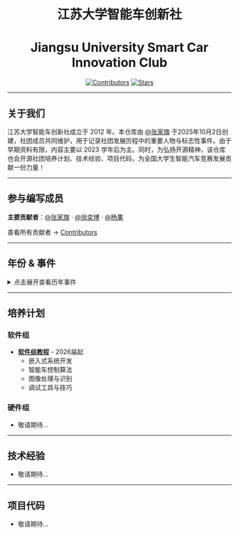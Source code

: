 <div align="center">

# 江苏大学智能车创新社
# Jiangsu University Smart Car Innovation Club

[![Contributors](https://img.shields.io/github/contributors/Sengokuuuu/UJS-Intelligent-Vehicle-Innovation-Club)](https://github.com/Sengokuuuu/UJS-Intelligent-Vehicle-Innovation-Club/graphs/contributors) [![Stars](https://img.shields.io/github/stars/Sengokuuuu/UJS-Intelligent-Vehicle-Innovation-Club)](https://github.com/Sengokuuuu/UJS-Intelligent-Vehicle-Innovation-Club/stargazers)

</div>

---

## 关于我们

江苏大学智能车创新社成立于 2012 年。本仓库由 [@张家旗](https://github.com/Sengokuuuu) 于2025年10月2日创建，社团成员共同维护，用于记录社团发展历程中的重要人物与标志性事件。由于早期资料有限，内容主要以 2023 学年后为主。同时，为弘扬开源精神，该仓库也会开源社团培养计划、技术经验、项目代码，为全国大学生智能汽车竞赛发展贡献一份力量！

---

## 参与编写成员

**主要贡献者**：[@张家旗](https://github.com/Sengokuuuu) · [@徐奕博](https://github.com/XCMB-haochi) · [@杨果](https://github.com/Rcheeseburger)

查看所有贡献者 → [Contributors](https://github.com/Sengokuuuu/UJS-Intelligent-Vehicle-Innovation-Club/graphs/contributors)

---

## 年份 & 事件

<details>
<summary>点击展开查看历年事件</summary>

### 2012学年
### 2012年××月××日
🎉🎊**江苏大学智能车创新社成立!!!** 🎊🎉

### 2013学年

### 2014学年

### 2015学年

### 2016学年

### 2017学年

### 2018学年

### 2019学年

### 2020学年

### 2021学年

### 2022学年

### 2023学年


### 2024学年

#### 👥 主要成员

|&emsp;&emsp;&emsp;&emsp;&emsp; **社长** &emsp;&emsp;&emsp;&emsp;&emsp; |&emsp;&emsp;&emsp;&emsp;&emsp; **副社长** &emsp;&emsp;&emsp;&emsp;&emsp; |&emsp;&emsp;&emsp;&emsp;&emsp; **团支书** &emsp;&emsp;&emsp;&emsp;&emsp; |
|:------:|:------:|:------:|
| **张家旗** | **随一鹏** | **杨果** | 

### 2025学年
#### 👥 主要成员

|&emsp;&emsp;&emsp;&emsp;&emsp; **社长** &emsp;&emsp;&emsp;&emsp;&emsp;|&emsp;&emsp;&emsp;&emsp;&emsp; **副社长** &emsp;&emsp;&emsp;&emsp;&emsp;|&emsp;&emsp;&emsp;&emsp;&emsp; **团支书** &emsp;&emsp;&emsp;&emsp;&emsp;|&emsp;&emsp;&emsp;&emsp;&emsp; **软件组组长** &emsp;&emsp;&emsp;&emsp;&emsp;|
|:------:|:------:|:------:|:------:|
| **王浩民** | **卢帅** | **王一卜** | **徐奕博** |

</details>

---

## 培养计划

### 软件组
- [**软件组教程**](./docs/tutorials/software/) - 2026届起
  - 嵌入式系统开发
  - 智能车控制算法
  - 图像处理与识别
  - 调试工具与技巧

### 硬件组
- 敬请期待...

---

## 技术经验

- 敬请期待...

---

## 项目代码

- 敬请期待...
